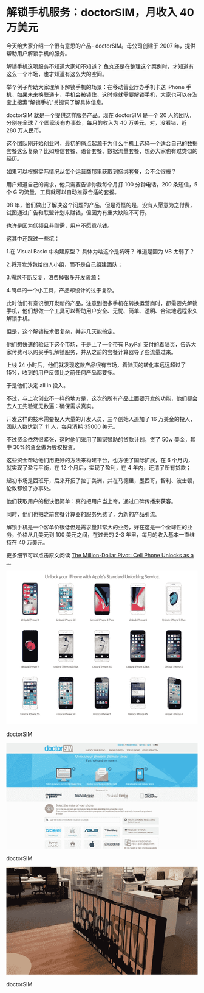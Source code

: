 # 解锁手机服务：doctorSIM，月收入 40 万美元

今天给大家介绍一个很有意思的产品- doctorSIM。母公司创建于 2007 年，提供帮助用户解锁手机的服务。

解锁手机这项服务不知道大家知不知道？ 鱼丸还是在整理这个案例时，才知道有这么一个市场，也才知道有这么大的空间。

举个例子帮助大家理解下解锁手机的场景：在移动营业厅办手机卡送 iPhone 手机，如果未来换联通卡，手机会被锁住，这时候就需要解锁手机，大家也可以在淘宝上搜索“解锁手机”关键词了解具体信息。

doctorSIM 就是一个提供这样服务产品。现在 doctorSIM 是一个 20 人的团队，分别在全球 7 个国家设有办事处，每月的收入为 40 万美元，对，没看错，近 280 万人民币。

这个团队刚开始创业时，最初的痛点起源于为什么手机上选择一个适合自己的数据套餐这么复杂？比如短信套餐、语音套餐、数据流量套餐，想必大家也有过类似的经历。

如果可以根据实际情况从每个运营商那里获取到捆绑套餐，会不会很棒？

用户知道自己的需求，他只需要告诉你我每个月打 100 分钟电话，200 条短信，5 个 G 的流量，工具就可以自动推荐合适的套餐。

08 年，他们做出了解决这个问题的产品，但是奇怪的是，没有人愿意为之付费，试图通过广告和联盟计划来赚钱，但因为有重大缺陷不可行。

也许是因为低频且非刚需，用户不愿意花钱。

这其中还踩过一些坑：

1.在 Visual Basic 中构建原型？ 具体为啥这个是坑呀？ 难道是因为 VB 太弱了？

2.将开发外包给四人小组，而不是自己组建团队；

3.需求不断反复，浪费掉很多开发资源；

4.简单的一个小工具，产品却设计的过于复杂。

此时他们有意识想开发新的产品，注意到很多手机在转换运营商时，都需要先解锁手机，他们想做一个工具可以帮助用户安全、无忧、简单、透明、合法地远程永久解锁手机。

但是，这个解锁技术很复杂，并非几天能搞定。

他们想快速的验证下这个市场，于是上了一个带有 PayPal 支付的着陆页，告诉大家付费可以购买手机解锁服务，并从之前的套餐计算器导了些流量过来。

上线 24 小时后，他们就发现这款产品很有市场，着陆页的转化率远远超过了 15%，收到的用户反馈比之前任何产品都要多。

于是他们决定 all in 投入。

不过，与上次创业不一样的地方是，这次的所有产品上面要开发的功能，他们都会去人工先验证无数遍：确保需求真实。

开发这样的技术需要投入大量的开发人员，三个创始人追加了 16 万美金的投入，团队人数达到了 11 人，每月消耗 35000 美元。

不过资金依然很紧张，这时他们采用了国家赞助的贷款计划，贷了 50w 美金，其中 30%的资金做为股权投资。

这些资金帮助他们用更好的方法来构建平台，也方便了国际扩展，在 6 个月内，就实现了盈亏平衡，在 12 个月后，实现了盈利，在 4 年内，还清了所有贷款；

起初市场是西班牙，后来开拓了拉丁美洲，并在马德里，墨西哥，智利、波士顿，伦敦都设了办事处。

他们获取用户的秘诀很简单：真的把用户当上帝，通过口碑传播来获客。

同时，他们也把之前套餐计算器的服务免费了，为新的产品引流。

解锁手机是一个客单价很低但是需求量非常大的业务，好在这是一个全球性的业务，价格从几美元到 100 美元之间，在过去的 2-3 年里，每月的收入基本一直维持在 40 万美元。

更多细节可以点击原文阅读 [The Million-Dollar Pivot: Cell Phone Unlocks as a …](https://www.indiehackers.com/interview/the-million-dollar-pivot-cell-phone-unlocks-as-a-service-5a3857418a)

![](img/dc6116b1daba65c6e2e43e70eacf348f.jpg)

doctorSIM

![](img/6b7d490ff0e4954ea5d27f1ba594dc92.jpg)

doctorSIM

![](img/290141db4add160c786b83e02889cd93.jpg)

doctorSIM